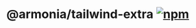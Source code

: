 # @armonia/tailwind-extra [![npm](https://img.shields.io/npm/v/@armonia/tailwind-extra.svg)](https://npmjs.com/package/@armonia/tailwind-extra)
